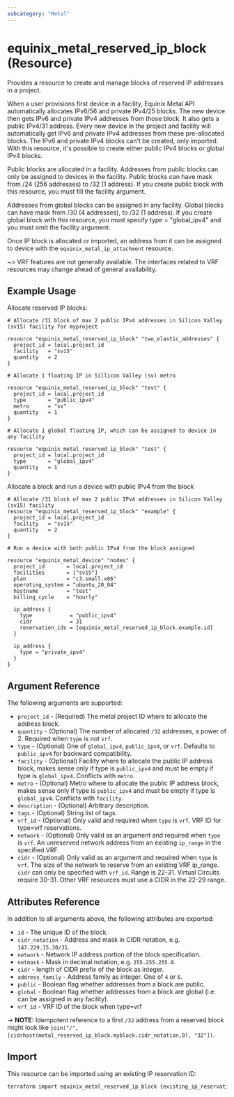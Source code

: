 ```yaml
---
subcategory: "Metal"
---
```


# equinix_metal_reserved_ip_block (Resource)

Provides a resource to create and manage blocks of reserved IP addresses in a project.

When a user provisions first device in a facility, Equinix Metal API automatically allocates IPv6/56 and private IPv4/25 blocks.
The new device then gets IPv6 and private IPv4 addresses from those block. It also gets a public IPv4/31 address.
Every new device in the project and facility will automatically get IPv6 and private IPv4 addresses from these pre-allocated blocks.
The IPv6 and private IPv4 blocks can't be created, only imported. With this resource, it's possible to create either public IPv4 blocks or global IPv4 blocks.

Public blocks are allocated in a facility. Addresses from public blocks can only be assigned to devices in the facility. Public blocks can have mask from /24 (256 addresses) to /32 (1 address). If you create public block with this resource, you must fill the facility argument.

Addresses from global blocks can be assigned in any facility. Global blocks can have mask from /30 (4 addresses), to /32 (1 address). If you create global block with this resource, you must specify type = "global_ipv4" and you must omit the facility argument.

Once IP block is allocated or imported, an address from it can be assigned to device with the `equinix_metal_ip_attachment` resource.

~> VRF features are not generally available. The interfaces related to VRF resources may change ahead of general availability.

## Example Usage

Allocate reserved IP blocks:

```hcl
# Allocate /31 block of max 2 public IPv4 addresses in Silicon Valley (sv15) facility for myproject

resource "equinix_metal_reserved_ip_block" "two_elastic_addresses" {
  project_id = local.project_id
  facility   = "sv15"
  quantity   = 2
}

# Allocate 1 floating IP in Sillicon Valley (sv) metro

resource "equinix_metal_reserved_ip_block" "test" {
  project_id = local.project_id
  type       = "public_ipv4"
  metro      = "sv"
  quantity   = 1
}

# Allocate 1 global floating IP, which can be assigned to device in any facility

resource "equinix_metal_reserved_ip_block" "test" {
  project_id = local.project_id
  type       = "global_ipv4"
  quantity   = 1
}
```

Allocate a block and run a device with public IPv4 from the block

```hcl
# Allocate /31 block of max 2 public IPv4 addresses in Silicon Valley (sv15) facility
resource "equinix_metal_reserved_ip_block" "example" {
  project_id = local.project_id
  facility   = "sv15"
  quantity   = 2
}

# Run a device with both public IPv4 from the block assigned

resource "equinix_metal_device" "nodes" {
  project_id       = local.project_id
  facilities       = ["sv15"]
  plan             = "c3.small.x86"
  operating_system = "ubuntu_20_04"
  hostname         = "test"
  billing_cycle    = "hourly"

  ip_address {
    type            = "public_ipv4"
    cidr            = 31
    reservation_ids = [equinix_metal_reserved_ip_block.example.id]
  }

  ip_address {
    type = "private_ipv4"
  }
}
```

## Argument Reference

The following arguments are supported:

* `project_id` - (Required) The metal project ID where to allocate the address block.
* `quantity` - (Optional) The number of allocated `/32` addresses, a power of 2. Required when `type` is not `vrf`.
* `type` - (Optional) One of `global_ipv4`, `public_ipv4`, or `vrf`. Defaults to `public_ipv4` for backward
compatibility.
* `facility` - (Optional) Facility where to allocate the public IP address block, makes sense only
if type is `public_ipv4` and must be empty if type is `global_ipv4`. Conflicts with `metro`.
* `metro` - (Optional) Metro where to allocate the public IP address block, makes sense only
if type is `public_ipv4` and must be empty if type is `global_ipv4`. Conflicts with `facility`.
* `description` - (Optional) Arbitrary description.
* `tags` - (Optional) String list of tags.
* `vrf_id` - (Optional) Only valid and required when `type` is `vrf`. VRF ID for type=vrf reservations.
* `network` - (Optional) Only valid as an argument and required when `type` is `vrf`. An unreserved network address from an existing `ip_range` in the specified VRF.
* `cidr` - (Optional) Only valid as an argument and required when `type` is `vrf`. The size of the network to reserve from an existing VRF ip_range. `cidr` can only be specified with `vrf_id`. Range is 22-31. Virtual Circuits require 30-31. Other VRF resources must use a CIDR in the 22-29 range.

## Attributes Reference

In addition to all arguments above, the following attributes are exported:

* `id` - The unique ID of the block.
* `cidr_notation` - Address and mask in CIDR notation, e.g. `147.229.15.30/31`.
* `network` - Network IP address portion of the block specification.
* `netmask` - Mask in decimal notation, e.g. `255.255.255.0`.
* `cidr` - length of CIDR prefix of the block as integer.
* `address_family` - Address family as integer. One of `4` or `6`.
* `public` - Boolean flag whether addresses from a block are public.
* `global` - Boolean flag whether addresses from a block are global (i.e. can be assigned in any
facility).
* `vrf_id` - VRF ID of the block when type=vrf

-> **NOTE:** Idempotent reference to a first `/32` address from a reserved block might look
like `join("/", [cidrhost(metal_reserved_ip_block.myblock.cidr_notation,0), "32"])`.

## Import

This resource can be imported using an existing IP reservation ID:

```sh
terraform import equinix_metal_reserved_ip_block {existing_ip_reservation_id}
```
